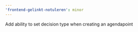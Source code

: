 ```yaml
---
'frontend-gelinkt-notuleren': minor
---
```


Add ability to set decision type when creating an agendapoint
